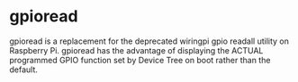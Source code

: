 # gpioread
gpioread is a replacement for the deprecated wiringpi gpio readall utility on Raspberry Pi. gpioread has the advantage of displaying the ACTUAL programmed GPIO function set by Device Tree on boot rather than the default.
